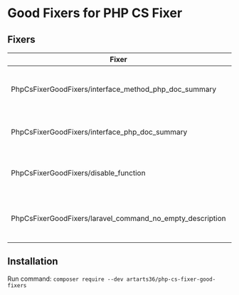 # Good Fixers for PHP CS Fixer

## Fixers

| Fixer   | Description  | Config |
| ------------ | ------------ | ------------ |
|  PhpCsFixerGoodFixers/interface_method_php_doc_summary  | Check comments for methods of interfaces  | not |
| PhpCsFixerGoodFixers/interface_php_doc_summary | Check comments for  interfaces | not |
| PhpCsFixerGoodFixers/disable_function  | Check the use of disabled functions   | `disable_functions` - array of disabled functions names, default: `dd, dump` |
| PhpCsFixerGoodFixers/laravel_command_no_empty_description | Laravel console commands with filled descriptions | not |

## Installation

Run command: `composer require --dev artarts36/php-cs-fixer-good-fixers`

